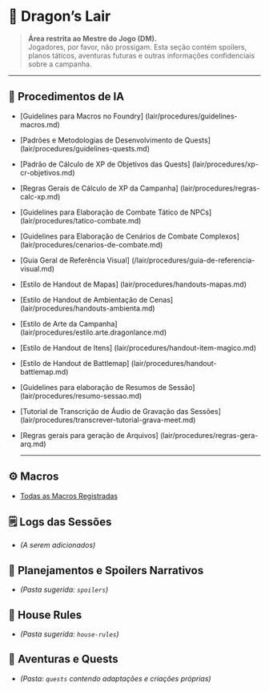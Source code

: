 # 🐉 Dragon’s Lair

> **Área restrita ao Mestre do Jogo (DM).**  
> Jogadores, por favor, não prossigam. Esta seção contém spoilers, planos táticos, aventuras futuras e outras informações confidenciais sobre a campanha.

---

## 📘 Procedimentos de IA
- [Guidelines para Macros no Foundry] (lair/procedures/guidelines-macros.md)
- [Padrões e Metodologias de Desenvolvimento de Quests] (lair/procedures/guidelines-quests.md)
- [Padrão de Cálculo de XP de Objetivos das Quests] (lair/procedures/xp-cr-objetivos.md)
- [Regras Gerais de Cálculo de XP da Campanha] (lair/procedures/regras-calc-xp.md)
- [Guidelines para Elaboração de Combate Tático de NPCs] (lair/procedures/tatico-combate.md)
- [Guidelines para Elaboração de Cenários de Combate Complexos] (lair/procedures/cenarios-de-combate.md)
- [Guia Geral de Referência Visual] (/lair/procedures/guia-de-referencia-visual.md)
- [Estilo de Handout de Mapas] (lair/procedures/handouts-mapas.md)
- [Estilo de Handout de Ambientação de Cenas] (lair/procedures/handouts-ambienta.md)
- [Estilo de Arte da Campanha] (lair/procedures/estilo.arte.dragonlance.md)
- [Estilo de Handout de Itens] (lair/procedures/handout-item-magico.md)
- [Estilo de Handout de Battlemap] (lair/procedures/handout-battlemap.md)
- [Guidelines para elaboração de Resumos de Sessão] (lair/procedures/resumo-sessao.md)
- [Tutorial de Transcrição de Áudio de Gravação das Sessões] (lair/procedures/transcrever-tutorial-grava-meet.md)
- [Regras gerais para geração de Arquivos] (lair/procedures/regras-gera-arq.md)

  ---
  
## ⚙️ Macros
- [Todas as Macros Registradas](/macros/macros-main.md)

## 🗒️ Logs das Sessões
- *(A serem adicionados)*

## 🧠 Planejamentos e Spoilers Narrativos
- *(Pasta sugerida: `spoilers`)*

## 📜 House Rules
- *(Pasta sugerida: `house-rules`)*

## 🧭 Aventuras e Quests
- *(Pasta: `quests` contendo adaptações e criações próprias)*
